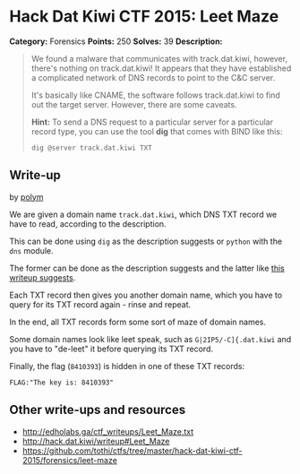# Hack Dat Kiwi CTF 2015: Leet Maze

**Category:** Forensics
**Points:** 250
**Solves:** 39
**Description:**

> We found a malware that communicates with track.dat.kiwi, however, there's nothing on track.dat.kiwi! It appears that they have established a complicated network of DNS records to point to the C&amp;C server.
> 
> 
> It's basically like CNAME, the software follows track.dat.kiwi to find out the target server. However, there are some caveats.
> 
> 
> <strong>Hint:</strong> To send a DNS request to a particular server for a particular record type, you can use the tool <strong>dig</strong> that comes with BIND like this:
> 
> 
> `dig @server track.dat.kiwi TXT`


## Write-up

by [polym](https://github.com/abpolym)

We are given a domain name `track.dat.kiwi`, which DNS TXT record we have to read, according to the description.

This can be done using `dig` as the description suggests or `python` with the `dns` module.

The former can be done as the description suggests and the latter like [this writeup suggests](http://edholabs.ga/ctf_writeups/Leet_Maze.txt).

Each TXT record then gives you another domain name, which you have to query for its TXT record again - rinse and repeat.

In the end, all TXT records form some sort of maze of domain names.

Some domain names look like leet speak, such as `G|2IP5/-C]{.dat.kiwi` and you have to "de-leet" it before querying its TXT record.

Finally, the flag (`8410393`) is hidden in one of these TXT records:

    FLAG:"The key is: 8410393"

## Other write-ups and resources

* <http://edholabs.ga/ctf_writeups/Leet_Maze.txt>
* <http://hack.dat.kiwi/writeup#Leet_Maze>
* <https://github.com/tothi/ctfs/tree/master/hack-dat-kiwi-ctf-2015/forensics/leet-maze>
